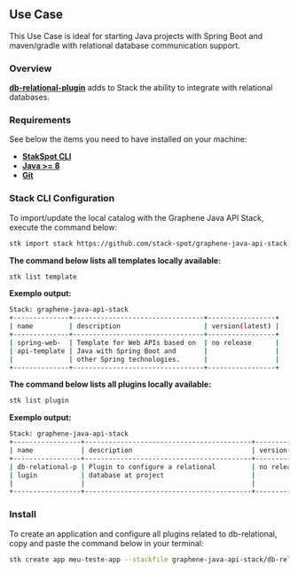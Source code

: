 ## **Use Case**
This Use Case is ideal for starting Java projects with Spring Boot and maven/gradle with relational database communication support.

### **Overview**
[**db-relational-plugin**](https://github.com/stack-spot/graphene-java-api-stack/tree/main/db-relational-plugin) adds to Stack the ability to integrate with relational databases.

### **Requirements**
See below the items you need to have installed on your machine:

- [**StakSpot CLI**](https://docs.stackspot.com/v3.0.0/os-cli/installation/)
- [**Java >= 8**](https://openjdk.org/)
- [**Git**](https://git-scm.com/)

### Stack CLI Configuration
To import/update the local catalog with the Graphene Java API Stack, execute the command below:
```bash
stk import stack https://github.com/stack-spot/graphene-java-api-stack
```

**The command below lists all templates locally available:**
```bash
stk list template
```

**Exemplo output:**
```bash
Stack: graphene-java-api-stack
+--------------+---------------------------------+-----------------+
| name         | description                     | version(latest) |
+--------------+---------------------------------+-----------------+
| spring-web-  | Template for Web APIs based on  | no release      |
| api-template | Java with Spring Boot and       |                 |
|              | other Spring technologies.      |                 |
+--------------+---------------------------------+-----------------+
```

**The command below lists all plugins locally available:**
```bash
stk list plugin
```

**Exemplo output:**
```bash
Stack: graphene-java-api-stack
+-----------------+------------------------------------------+-----------------+
| name            | description                              | version(latest) |
+-----------------+------------------------------------------+-----------------+
| db-relational-p | Plugin to configure a relational         | no release      |
| lugin           | database at project                      |                 |
|                 |                                          |                 |
+-----------------+------------------------------------------+-----------------+

```

### Install
To create an application and configure all plugins related to db-relational, copy and paste the command below in your terminal:
```bash
stk create app meu-teste-app --stackfile graphene-java-api-stack/db-relational
```
